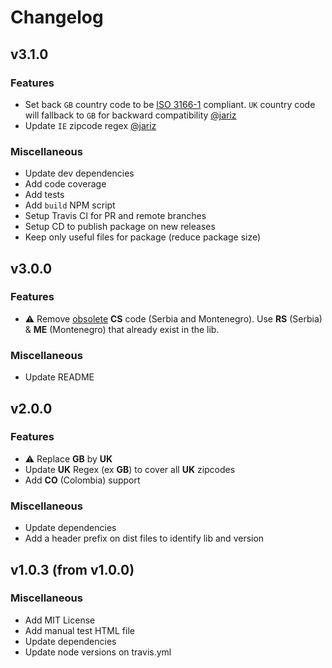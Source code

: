 # Changelog

## v3.1.0

### Features
- Set back `GB` country code to be [ISO 3166-1](https://en.wikipedia.org/wiki/ISO_3166-1) compliant. `UK` country code will fallback to `GB` for backward compatibility [@jariz](https://github.com/jariz)
- Update `IE` zipcode regex [@jariz](https://github.com/jariz)

### Miscellaneous
- Update dev dependencies
- Add code coverage
- Add tests
- Add `build` NPM script
- Setup Travis CI for PR and remote branches
- Setup CD to publish package on new releases
- Keep only useful files for package (reduce package size)


## v3.0.0

### Features
- ⚠️ Remove [obsolete](https://en.wikipedia.org/wiki/ISO_3166-2:CS) **CS** code (Serbia and Montenegro). Use **RS** (Serbia) & **ME** (Montenegro) that already exist in the lib.

### Miscellaneous
- Update README


## v2.0.0

### Features
- ⚠️ Replace **GB** by **UK**
- Update **UK** Regex (ex **GB**) to cover all **UK** zipcodes
- Add **CO** (Colombia) support

### Miscellaneous
- Update dependencies
- Add a header prefix on dist files to identify lib and version


## v1.0.3 (from v1.0.0)

### Miscellaneous
- Add MIT License
- Add manual test HTML file
- Update dependencies
- Update node versions on travis.yml
